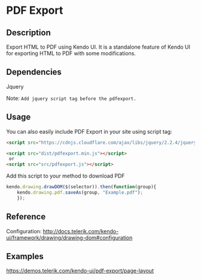 # PDF Export

## Description
Export HTML to PDF using Kendo UI.
It is a standalone feature of Kendo UI for exporting HTML to PDF with some modifications.

## Dependencies
Jquery

Note: `Add jquery script tag before the pdfexport.`

## Usage
You can also easily include PDF Export in your site using script tag:

``` HTML
<script src="https://cdnjs.cloudflare.com/ajax/libs/jquery/2.2.4/jquery.min.js"></script>

<script src="dist/pdfexport.min.js"></script>
 or
<script src="src/pdfexport.js"></script>
```
Add this script to your method to download PDF
``` Javascript
kendo.drawing.drawDOM($(selector)).then(function(group){
    kendo.drawing.pdf.saveAs(group, "Example.pdf");
    });

```
## Reference
Configuration:  http://docs.telerik.com/kendo-ui/framework/drawing/drawing-dom#configuration

## Examples
https://demos.telerik.com/kendo-ui/pdf-export/page-layout
